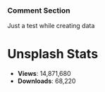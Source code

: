 ### Comment Section
Just a test while creating data

# Unsplash Stats
<!-- UNSPLASH-STATS:START -->
- **Views**: 14,871,680
- **Downloads**: 68,220
<!-- UNSPLASH-STATS:END -->